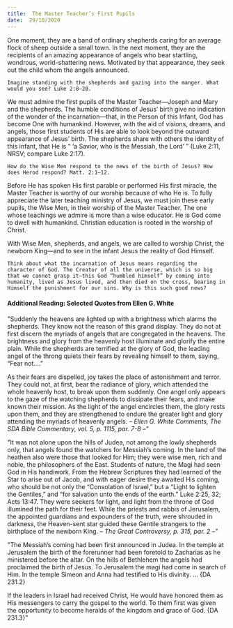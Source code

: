 ```yaml
---
title:  The Master Teacher’s First Pupils
date:  29/10/2020
---
```


One moment, they are a band of ordinary shepherds caring for an average flock of sheep outside a small town. In the next moment, they are the recipients of an amazing appearance of angels who bear startling, wondrous, world-shattering news. Motivated by that appearance, they seek out the child whom the angels announced.

`Imagine standing with the shepherds and gazing into the manger. What would you see? Luke 2:8–20.`

We must admire the first pupils of the Master Teacher—Joseph and Mary and the shepherds. The humble conditions of Jesus’ birth give no indication of the wonder of the incarnation—that, in the Person of this Infant, God has become One with humankind. However, with the aid of visions, dreams, and angels, those first students of His are able to look beyond the outward appearance of Jesus’ birth. The shepherds share with others the identity of this infant, that He is “ ‘a Savior, who is the Messiah, the Lord’ ” (Luke 2:11, NRSV; compare Luke 2:17).

`How do the Wise Men respond to the news of the birth of Jesus? How does Herod respond? Matt. 2:1–12.`

Before He has spoken His first parable or performed His first miracle, the Master Teacher is worthy of our worship because of who He is. To fully appreciate the later teaching ministry of Jesus, we must join these early pupils, the Wise Men, in their worship of the Master Teacher. The one whose teachings we admire is more than a wise educator. He is God come to dwell with humankind. Christian education is rooted in the worship of Christ.

With Wise Men, shepherds, and angels, we are called to worship Christ, the newborn King—and to see in the infant Jesus the reality of God Himself.

`Think about what the incarnation of Jesus means regarding the character of God. The Creator of all the universe, which is so big that we cannot grasp it—this God “humbled himself” by coming into humanity, lived as Jesus lived, and then died on the cross, bearing in Himself the punishment for our sins. Why is this such good news?`

#### Additional Reading: Selected Quotes from Ellen G. White

"Suddenly the heavens are lighted up with a brightness which alarms the shepherds. They know not the reason of this grand display. They do not at first discern the myriads of angels that are congregated in the heavens. The brightness and glory from the heavenly host illuminate and glorify the entire plain. While the shepherds are terrified at the glory of God, the leading angel of the throng quiets their fears by revealing himself to them, saying, “Fear not....”

As their fears are dispelled, joy takes the place of astonishment and terror. They could not, at first, bear the radiance of glory, which attended the whole heavenly host, to break upon them suddenly. One angel only appears to the gaze of the watching shepherds to dissipate their fears, and make known their mission. As the light of the angel encircles them, the glory rests upon them, and they are strengthened to endure the greater light and glory attending the myriads of heavenly angels. _– Ellen G. White Comments, The SDA Bible Commentary, vol. 5, p. 1115, par. 7-8 –"_

"It was not alone upon the hills of Judea, not among the lowly shepherds only, that angels found the watchers for Messiah’s coming. In the land of the heathen also were those that looked for Him; they were wise men, rich and noble, the philosophers of the East. Students of nature, the Magi had seen God in His handiwork. From the Hebrew Scriptures they had learned of the Star to arise out of Jacob, and with eager desire they awaited His coming, who should be not only the “Consolation of Israel,” but a “Light to lighten the Gentiles,” and “for salvation unto the ends of the earth.” Luke 2:25, 32; Acts 13:47. They were seekers for light, and light from the throne of God illumined the path for their feet. While the priests and rabbis of Jerusalem, the appointed guardians and expounders of the truth, were shrouded in darkness, the Heaven-sent star guided these Gentile strangers to the birthplace of the newborn King. _– The Great Controversy, p. 315, par. 2 –"_

"The Messiah’s coming had been first announced in Judea. In the temple at Jerusalem the birth of the forerunner had been foretold to Zacharias as he ministered before the altar. On the hills of Bethlehem the angels had proclaimed the birth of Jesus. To Jerusalem the magi had come in search of Him. In the temple Simeon and Anna had testified to His divinity. ... {DA 231.2}

If the leaders in Israel had received Christ, He would have honored them as His messengers to carry the gospel to the world. To them first was given the opportunity to become heralds of the kingdom and grace of God. {DA 231.3}"